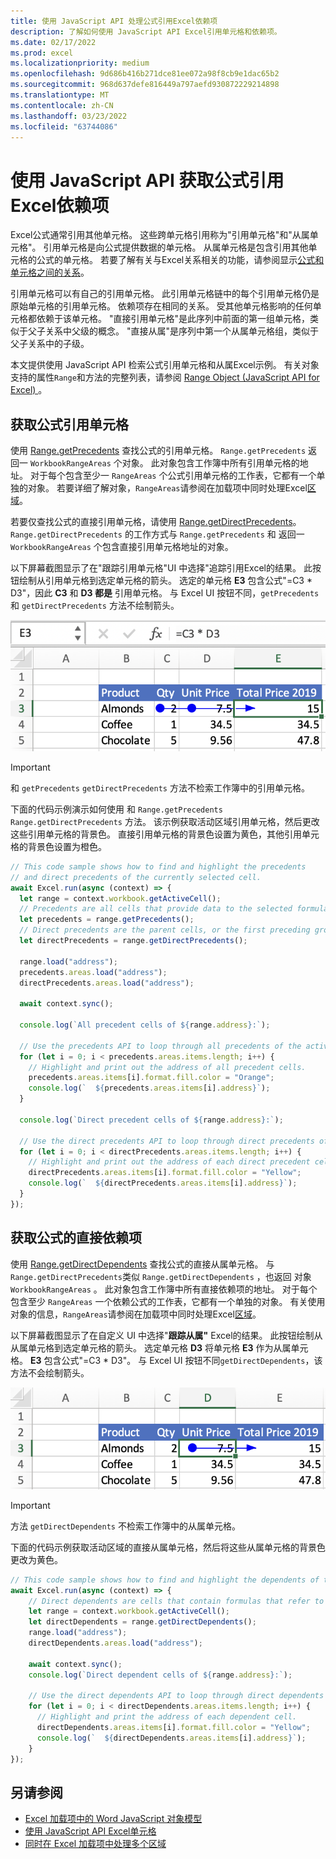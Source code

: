 ```yaml
---
title: 使用 JavaScript API 处理公式引用Excel依赖项
description: 了解如何使用 JavaScript API Excel引用单元格和依赖项。
ms.date: 02/17/2022
ms.prod: excel
ms.localizationpriority: medium
ms.openlocfilehash: 9d686b416b271dce81ee072a98f8cb9e1dac65b2
ms.sourcegitcommit: 968d637defe816449a797aefd930872229214898
ms.translationtype: MT
ms.contentlocale: zh-CN
ms.lasthandoff: 03/23/2022
ms.locfileid: "63744086"
---
```

# <a name="get-formula-precedents-and-dependents-using-the-excel-javascript-api"></a>使用 JavaScript API 获取公式引用Excel依赖项

Excel公式通常引用其他单元格。 这些跨单元格引用称为"引用单元格"和"从属单元格"。 引用单元格是向公式提供数据的单元格。 从属单元格是包含引用其他单元格的公式的单元格。 若要了解有关与Excel关系相关的功能，请参阅显示[公式和单元格之间的关系](https://support.microsoft.com/office/a59bef2b-3701-46bf-8ff1-d3518771d507)。

引用单元格可以有自己的引用单元格。 此引用单元格链中的每个引用单元格仍是原始单元格的引用单元格。 依赖项存在相同的关系。 受其他单元格影响的任何单元格都依赖于该单元格。 "直接引用单元格"是此序列中前面的第一组单元格，类似于父子关系中父级的概念。 "直接从属"是序列中第一个从属单元格组，类似于父子关系中的子级。

本文提供使用 JavaScript API 检索公式引用单元格和从属Excel示例。 有关对象支持的属性`Range`和方法的完整列表，请参阅 [Range Object (JavaScript API for Excel) ](/javascript/api/excel/excel.range)。

## <a name="get-the-precedents-of-a-formula"></a>获取公式引用单元格

使用 [Range.getPrecedents](/javascript/api/excel/excel.range#excel-excel-range-getprecedents-member(1)) 查找公式的引用单元格。 `Range.getPrecedents` 返回一 `WorkbookRangeAreas` 个对象。 此对象包含工作簿中所有引用单元格的地址。 对于每个包含至少一 `RangeAreas` 个公式引用单元格的工作表，它都有一个单独的对象。 若要详细了解对象，`RangeAreas`请参阅在加载项中同时处理Excel[区域](excel-add-ins-multiple-ranges.md)。

若要仅查找公式的直接引用单元格，请使用 [Range.getDirectPrecedents](/javascript/api/excel/excel.range#excel-excel-range-getdirectprecedents-member(1))。 `Range.getDirectPrecedents` 的工作方式与 `Range.getPrecedents` 和 返回一 `WorkbookRangeAreas` 个包含直接引用单元格地址的对象。

以下屏幕截图显示了在"跟踪引用单元格"UI 中选择"追踪引用Excel的结果。 此按钮绘制从引用单元格到选定单元格的箭头。 选定的单元格 **E3** 包含公式"=C3 * D3"，因此 **C3** 和 **D3 都是** 引用单元格。 与 Excel UI 按钮不同，`getPrecedents`和 `getDirectPrecedents` 方法不绘制箭头。

![箭头跟踪活动 UI 中的引用单元格Excel单元格。](../images/excel-ranges-trace-precedents.png)

> [!IMPORTANT]
> 和 `getPrecedents` `getDirectPrecedents` 方法不检索工作簿中的引用单元格。

下面的代码示例演示如何使用 和 `Range.getPrecedents` `Range.getDirectPrecedents` 方法。 该示例获取活动区域引用单元格，然后更改这些引用单元格的背景色。 直接引用单元格的背景色设置为黄色，其他引用单元格的背景色设置为橙色。

```js
// This code sample shows how to find and highlight the precedents 
// and direct precedents of the currently selected cell.
await Excel.run(async (context) => {
  let range = context.workbook.getActiveCell();
  // Precedents are all cells that provide data to the selected formula.
  let precedents = range.getPrecedents();
  // Direct precedents are the parent cells, or the first preceding group of cells that provide data to the selected formula.    
  let directPrecedents = range.getDirectPrecedents();

  range.load("address");
  precedents.areas.load("address");
  directPrecedents.areas.load("address");
  
  await context.sync();

  console.log(`All precedent cells of ${range.address}:`);
  
  // Use the precedents API to loop through all precedents of the active cell.
  for (let i = 0; i < precedents.areas.items.length; i++) {
    // Highlight and print out the address of all precedent cells.
    precedents.areas.items[i].format.fill.color = "Orange";
    console.log(`  ${precedents.areas.items[i].address}`);
  }

  console.log(`Direct precedent cells of ${range.address}:`);

  // Use the direct precedents API to loop through direct precedents of the active cell.
  for (let i = 0; i < directPrecedents.areas.items.length; i++) {
    // Highlight and print out the address of each direct precedent cell.
    directPrecedents.areas.items[i].format.fill.color = "Yellow";
    console.log(`  ${directPrecedents.areas.items[i].address}`);
  }
});
```

## <a name="get-the-direct-dependents-of-a-formula"></a>获取公式的直接依赖项

使用 [Range.getDirectDependents](/javascript/api/excel/excel.range#excel-excel-range-getdirectdependents-member(1)) 查找公式的直接从属单元格。 与 `Range.getDirectPrecedents`类似 `Range.getDirectDependents` ，也返回 对象 `WorkbookRangeAreas` 。 此对象包含工作簿中所有直接依赖项的地址。 对于每个包含至少 `RangeAreas` 一个依赖公式的工作表，它都有一个单独的对象。 有关使用对象的信息，`RangeAreas`请参阅在加载项中同时处理Excel[区域](excel-add-ins-multiple-ranges.md)。

以下屏幕截图显示了在自定义 UI 中选择"**跟踪从属"** Excel的结果。 此按钮绘制从从属单元格到选定单元格的箭头。 选定单元格 **D3** 将单元格 **E3** 作为从属单元格。 **E3** 包含公式"=C3 * D3"。 与 Excel UI 按钮不同`getDirectDependents`，该方法不会绘制箭头。

![箭头跟踪 UI 中的Excel单元格。](../images/excel-ranges-trace-dependents.png)

> [!IMPORTANT]
> 方法 `getDirectDependents` 不检索工作簿中的从属单元格。

下面的代码示例获取活动区域的直接从属单元格，然后将这些从属单元格的背景色更改为黄色。

```js
// This code sample shows how to find and highlight the dependents of the currently selected cell.
await Excel.run(async (context) => {
    // Direct dependents are cells that contain formulas that refer to other cells.
    let range = context.workbook.getActiveCell();
    let directDependents = range.getDirectDependents();
    range.load("address");
    directDependents.areas.load("address");
    
    await context.sync();
    console.log(`Direct dependent cells of ${range.address}:`);

    // Use the direct dependents API to loop through direct dependents of the active cell.
    for (let i = 0; i < directDependents.areas.items.length; i++) {
      // Highlight and print the address of each dependent cell.
      directDependents.areas.items[i].format.fill.color = "Yellow";
      console.log(`  ${directDependents.areas.items[i].address}`);
    }
});
```

## <a name="see-also"></a>另请参阅

- [Excel 加载项中的 Word JavaScript 对象模型](excel-add-ins-core-concepts.md)
- [使用 JavaScript API Excel单元格](excel-add-ins-cells.md)
- [ 同时在 Excel 加载项中处理多个区域 ](excel-add-ins-multiple-ranges.md)
